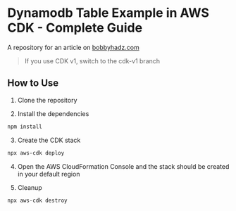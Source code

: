# Dynamodb Table Example in AWS CDK - Complete Guide

A repository for an article on
[bobbyhadz.com](https://bobbyhadz.com/blog/aws-cdk-dynamodb-table)

> If you use CDK v1, switch to the cdk-v1 branch

## How to Use

1. Clone the repository

2. Install the dependencies

```bash
npm install
```

3. Create the CDK stack

```bash
npx aws-cdk deploy
```

4. Open the AWS CloudFormation Console and the stack should be created in your
   default region

5. Cleanup

```bash
npx aws-cdk destroy
```
